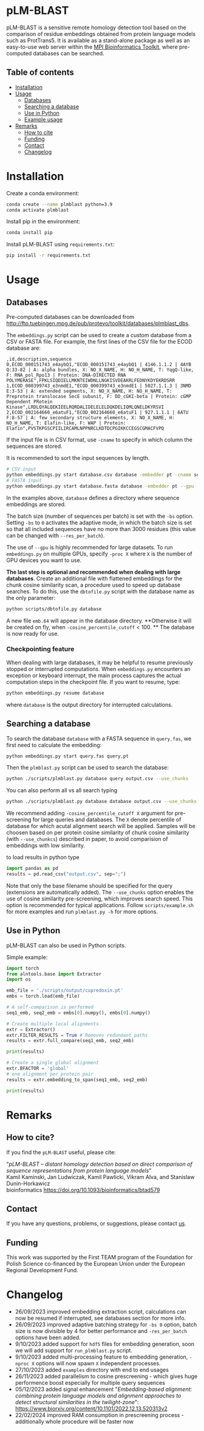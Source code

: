 # pLM-BLAST

pLM-BLAST is a sensitive remote homology detection tool based on the comparison of residue embeddings obtained from protein language models such as ProtTrans5. It is available as a stand-alone package as well as an easy-to-use web server within the [MPI Bioinformatics Toolkit](https://toolkit.tuebingen.mpg.de/tools/plmblast), where pre-computed databases can be searched.

## Table of contents
* [ Installation ](#Installation)
* [ Usage ](#Usage)
    + [Databases](#databases)
    + [Searching a database](#searching-a-database)
    + [Use in Python](#use-in-python)
    + [Example usage](examples/README.md)
* [ Remarks ](#Remarks)
    + [How to cite](#how-to-cite)
    + [Funding](#funding)
    + [Contact](#contact)
    + [Changelog](#changelog)

# Installation

Create a conda environment:
```bash
conda create --name plmblast python=3.9
conda activate plmblast
```

Install pip in the environment:
```bash
conda install pip
```

Install pLM-BLAST using `requirements.txt`:
```bash
pip install -r requirements.txt
```

# Usage
## Databases

Pre-computed databases can be downloaded from http://ftp.tuebingen.mpg.de/pub/protevo/toolkit/databases/plmblast_dbs. 

The `embeddings.py` script can be used to create a custom database from a CSV or FASTA file. For example, the first lines of the CSV file for the ECOD database are:

```
,id,description,sequence
0,ECOD_000151743_e4aybQ1,"ECOD_000151743_e4aybQ1 | 4146.1.1.2 | 4AYB Q:33-82 | A: alpha bundles, X: NO_X_NAME, H: NO_H_NAME, T: YqgQ-like, F: RNA_pol_Rpo13 | Protein: DNA-DIRECTED RNA POLYMERASE",FPKLSIQDIELLMKNTEIWDNLLNGKISVDEAKRLFEDNYKDYEKRDSRR
1,ECOD_000399743_e3nmdE1,"ECOD_000399743_e3nmdE1 | 5027.1.1.3 | 3NMD E:3-53 | A: extended segments, X: NO_X_NAME, H: NO_H_NAME, T: Preprotein translocase SecE subunit, F: DD_cGKI-beta | Protein: cGMP Dependent PRotein Kinase",LRDLQYALQEKIEELRQRDALIDELELELDQKDELIQMLQNELDKYRSVI
2,ECOD_002164660_e6atuF1,"ECOD_002164660_e6atuF1 | 927.1.1.1 | 6ATU F:8-57 | A: few secondary structure elements, X: NO_X_NAME, H: NO_H_NAME, T: Elafin-like, F: WAP | Protein: Elafin",PVSTKPGSCPIILIRCAMLNPPNRCLKDTDCPGIKKCCEGSCGMACFVPQ
```

If the input file is in CSV format, use `-cname` to specify in which column the sequences are stored. 

It is recommended to sort the input sequences by length.

```bash
# CSV input
python embeddings.py start database.csv database -embedder pt -cname sequence --gpu -bs 0 --asdir
# FASTA input
python embeddings.py start database.fasta database -embedder pt --gpu -bs 0 --asdir
```

In the examples above, `database` defines a directory where sequence embeddings are stored.

The batch size (number of sequences per batch) is set with the `-bs` option. Setting `-bs` to `0` activates the adaptive mode, in which the batch size is set so that all included sequences have no more than 3000 residues (this value can be changed with `--res_per_batch`).

The use of `--gpu` is highly recommended for large datasets. To run `embeddings.py` on multiple GPUs, specify `-proc X` where `X` is the number of GPU devices you want to use.

**The last step is optional and recommended when dealing with large databases**. Create an additional file with flattened embeddings for the chunk cosine similarity scan, a procedure used to speed up database searches. To do this, use the `dbtofile.py` script with the database name as the only parameter:

```bash
python scripts/dbtofile.py database 
```
A new file `emb.64` will appear in the database directory. **Otherwise it will be created on fly, when `-cosine_percentile_cutoff` < 100. **
The database is now ready for use.

### Checkpointing feature

When dealing with large databases, it may be helpful to resume previously stopped or interrupted computations. When `embeddings.py` encounters an exception or keyboard interrupt, the main process captures the actual computation steps in the checkpoint file. If you want to resume, type:

```bash
python embeddings.py resume database
``` 
where `database` is the output directory for interrupted calculations.

## Searching a database

To search the database `database` with a FASTA sequence in `query.fas`, we first need to calculate the embedding:

```bash
python embeddings.py start query.fas query.pt
```

Then the `plmblast.py` script can be used to search the database:

```bash
python ./scripts/plmblast.py database query output.csv --use_chunks
```
You can also perform all vs all search typing
```bash
python ./scripts/plmblast.py database database output.csv --use_chunks -cosine_percentile_cutoff 90
```
We recommend adding `-cosine_percentile_cutoff X` argument for pre-screening for large queries and databases. The `X` denote percentile of database for which acutal alignment search will be applied. Samples will be choosen based on per protein cosine similarity of chunk cosine similarity (with `--use_chunkcs`) described in paper, to avoid comparision of embeddings with low similarity. 


to load results in python type
```python
import pandas as pd
results = pd.read_csv("output.csv", sep=";")
```
Note that only the base filename should be specified for the query (extensions are automatically added). The `--use_chunks` option enables the use of cosine similarity pre-screening, which improves search speed. This option is recommended for typical applications. Follow `scripts/example.sh` for more examples and run `plmblast.py -h` for more options. 

## Use in Python

pLM-BLAST can also be used in Python scripts. 

Simple example:

```python
import torch
from alntools.base import Extractor
import os

emb_file = './scripts/output/cupredoxin.pt'
embs = torch.load(emb_file)

# A self-comparison is performed
seq1_emb, seq2_emb = embs[0].numpy(), embs[0].numpy()

# Create multiple local alignments
extr = Extractor()
extr.FILTER_RESULTS = True # Removes redundant paths
results = extr.full_compare(seq1_emb, seq2_emb)

print(results)

# Create a single global alignment
extr.BFACTOR = 'global'
# one alignment per protein pair
results = extr.embedding_to_span(seq1_emb, seq2_emb)

print(results)
```

# Remarks

## How to cite?
If you find the `pLM-BLAST` useful, please cite:

"*pLM-BLAST – distant homology detection based on direct comparison of sequence representations from protein language models*" \
Kamil Kaminski, Jan Ludwiczak, Kamil Pawlicki, Vikram Alva, and Stanislaw Dunin-Horkawicz \
bioinformatics https://doi.org/10.1093/bioinformatics/btad579

## Contact
If you have any questions, problems, or suggestions, please contact [us](https://ibe.biol.uw.edu.pl/en/835-2/research-groups/laboratory-of-structural-bioinformatics/).

## Funding
This work was supported by the First TEAM program of the Foundation for Polish Science co-financed by the European Union under the European Regional Development Fund.

# Changelog

* 26/09/2023 improved embedding extraction script, calculations can now be resumed if interrupted, see databases section for more info.
* 26/09/2023 improved adaptive batching strategy for `-bs 0` option, batch size is now divisible by 4 for better performance and `-res_per_batch` options have been added.
* 9/10/2023 added support for `hdf5` files for embedding generation, soon we will add support for `run_plmblast.py` script.
* 9/10/2023 added multi-processing feature to embedding generation, `-nproc X` options will now spawn `X` independent processes.
* 27/10/2023 added `examples` directory with end to end usages
* 26/11/2023 added parallelism to cosine prescreening - which gives huge performence boost especially for multiple query sequences
* 05/12/2023 added signal enhancement "*Embedding-based alignment: combining protein language models and alignment approaches to detect structural similarities in the twilight-zone*": https://www.biorxiv.org/content/10.1101/2022.12.13.520313v2
* 22/02/2024 improved RAM consumption in prescreening process - additionally whole procedure will be faster now
